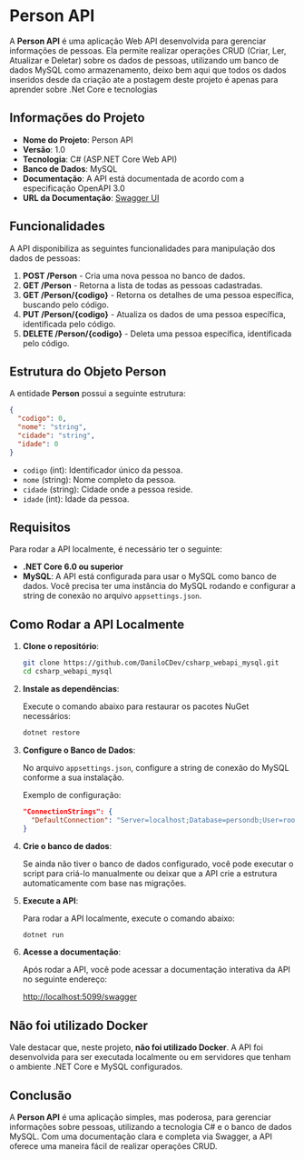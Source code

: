 # Person API

A **Person API** é uma aplicação Web API desenvolvida para gerenciar informações de pessoas. Ela permite realizar operações CRUD (Criar, Ler, Atualizar e Deletar) sobre os dados de pessoas, utilizando um banco de dados MySQL como armazenamento, deixo bem aqui que todos os dados inseridos desde da criação ate a postagem deste projeto é apenas para aprender sobre .Net Core e tecnologias 

## Informações do Projeto

- **Nome do Projeto**: Person API
- **Versão**: 1.0
- **Tecnologia**: C# (ASP.NET Core Web API)
- **Banco de Dados**: MySQL
- **Documentação**: A API está documentada de acordo com a especificação OpenAPI 3.0
- **URL da Documentação**: [Swagger UI](http://localhost:5099/swagger)

## Funcionalidades

A API disponibiliza as seguintes funcionalidades para manipulação dos dados de pessoas:

1. **POST /Person** - Cria uma nova pessoa no banco de dados.
2. **GET /Person** - Retorna a lista de todas as pessoas cadastradas.
3. **GET /Person/{codigo}** - Retorna os detalhes de uma pessoa específica, buscando pelo código.
4. **PUT /Person/{codigo}** - Atualiza os dados de uma pessoa específica, identificada pelo código.
5. **DELETE /Person/{codigo}** - Deleta uma pessoa específica, identificada pelo código.

## Estrutura do Objeto Person

A entidade **Person** possui a seguinte estrutura:

```json
{
  "codigo": 0,
  "nome": "string",
  "cidade": "string",
  "idade": 0
}
```

- `codigo` (int): Identificador único da pessoa.
- `nome` (string): Nome completo da pessoa.
- `cidade` (string): Cidade onde a pessoa reside.
- `idade` (int): Idade da pessoa.

## Requisitos

Para rodar a API localmente, é necessário ter o seguinte:

- **.NET Core 6.0 ou superior**
- **MySQL**: A API está configurada para usar o MySQL como banco de dados. Você precisa ter uma instância do MySQL rodando e configurar a string de conexão no arquivo `appsettings.json`.

## Como Rodar a API Localmente

1. **Clone o repositório**:

   ```bash
   git clone https://github.com/DaniloCDev/csharp_webapi_mysql.git
   cd csharp_webapi_mysql
   ```

2. **Instale as dependências**:

   Execute o comando abaixo para restaurar os pacotes NuGet necessários:

   ```bash
   dotnet restore
   ```

3. **Configure o Banco de Dados**:

   No arquivo `appsettings.json`, configure a string de conexão do MySQL conforme a sua instalação.

   Exemplo de configuração:

   ```json
   "ConnectionStrings": {
     "DefaultConnection": "Server=localhost;Database=persondb;User=root;Password=sua-senha;"
   }
   ```

4. **Crie o banco de dados**:

   Se ainda não tiver o banco de dados configurado, você pode executar o script para criá-lo manualmente ou deixar que a API crie a estrutura automaticamente com base nas migrações.

5. **Execute a API**:

   Para rodar a API localmente, execute o comando abaixo:

   ```bash
   dotnet run
   ```

6. **Acesse a documentação**:

   Após rodar a API, você pode acessar a documentação interativa da API no seguinte endereço:

   [http://localhost:5099/swagger](http://localhost:5099/swagger)

## Não foi utilizado Docker

Vale destacar que, neste projeto, **não foi utilizado Docker**. A API foi desenvolvida para ser executada localmente ou em servidores que tenham o ambiente .NET Core e MySQL configurados.

## Conclusão

A **Person API** é uma aplicação simples, mas poderosa, para gerenciar informações sobre pessoas, utilizando a tecnologia C# e o banco de dados MySQL. Com uma documentação clara e completa via Swagger, a API oferece uma maneira fácil de realizar operações CRUD.
